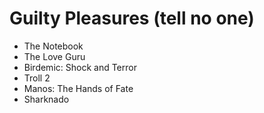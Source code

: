 # Guilty Pleasures (tell no one)

* The Notebook
* The Love Guru
* Birdemic: Shock and Terror
* Troll 2
* Manos: The Hands of Fate
* Sharknado